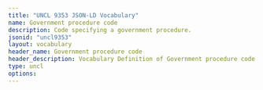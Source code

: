 ```yaml
---
title: "UNCL 9353 JSON-LD Vocabulary"
name: Government procedure code
description: Code specifying a government procedure.
jsonid: "uncl9353"
layout: vocabulary
header_name: Government procedure code
header_description: Vocabulary Definition of Government procedure code semantics in HTML format. JSON-LD format is available at [uncl9353.jsonld](/vocabulary/uncl9353.jsonld)
type: uncl
options:
---
```

